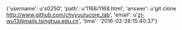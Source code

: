 {'username': u's0250', 'path': u'1168/1168.html', 'answer': u'git clone http://www.github.com/chyyuu/ucore_lab', 'email': u'zj-wu13@mails.tsinghua.edu.cn', 'time': '2016-02-28:15:40:37'}